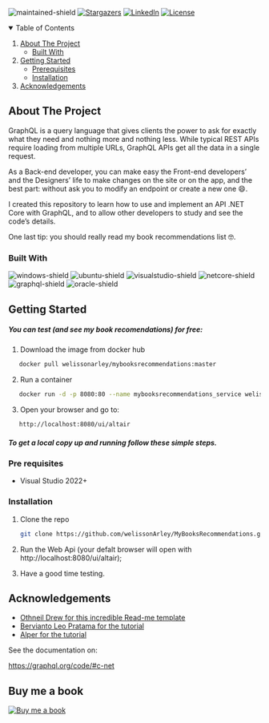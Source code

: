![maintained-shield]
[![Stargazers][stars-shield]][stars-url]
[![LinkedIn][linkedin-shield]][linkedin-url]
[![License][mit-shield]][mit-url]

<!-- TABLE OF CONTENTS -->
<details open="open">
  <summary>Table of Contents</summary>
  <ol>
    <li>
      <a href="#about-the-project">About The Project</a>
      <ul>
        <li><a href="#built-with">Built With</a></li>
      </ul>
    </li>
    <li>
      <a href="#getting-started">Getting Started</a>
      <ul>
        <li><a href="#prerequisites">Prerequisites</a></li>
        <li><a href="#installation">Installation</a></li>
      </ul>
    </li>
    <li><a href="#acknowledgements">Acknowledgements</a></li>
  </ol>
</details>

<!-- ABOUT THE PROJECT -->
## About The Project

GraphQL is a query language that gives clients the power to ask for exactly what they need and nothing more and nothing less. While typical REST APIs require loading from multiple URLs, GraphQL APIs get all the data in a single request.

As a Back-end developer, you can make easy the Front-end developers’ and the Designers’ life to make changes on the site or on the app, and the best part: without ask you to modify an endpoint or create a new one 😄.

I created this repository to learn how to use and implement an API .NET Core with GraphQL, and to allow other developers to study and see the code’s details.

One last tip: you should really read my book recommendations list 🤓.

### Built With

![windows-shield] ![ubuntu-shield] ![visualstudio-shield] ![netcore-shield] ![graphql-shield] ![oracle-shield]

<!-- GETTING STARTED -->
## Getting Started

##### You can test (and see my book recomendations) for free:

1. Download the image from docker hub

```sh
   docker pull welissonarley/mybooksrecommendations:master
   ```

2. Run a container

```sh
   docker run -d -p 8080:80 --name mybooksrecommendations_service welissonarley/mybooksrecommendations:master
   ```
3. Open your browser and go to:

```sh
   http://localhost:8080/ui/altair
   ```

##### To get a local copy up and running follow these simple steps.

### Pre requisites

* Visual Studio 2022+

### Installation

1. Clone the repo
   ```sh
   git clone https://github.com/welissonArley/MyBooksRecommendations.git
   ```
2. Run the Web Api (your defalt browser will open with http://localhost:8080/ui/altair);

3. Have a good time testing.

<!-- ACKNOWLEDGEMENTS -->
## Acknowledgements
* [Othneil Drew for this incredible Read-me template](https://github.com/othneildrew/Best-README-Template)
* [Bervianto Leo Pratama for the tutorial](https://dev.to/berviantoleo/getting-started-graphql-in-net-6-part-1-4ic2)
* [Alper for the tutorial](https://volosoft.com/blog/Building-GraphQL-APIs-with-ASP.NET-Core)

See the documentation on:

https://graphql.org/code/#c-net

## Buy me a book
[![Buy me a book][buyMeBook-shield]][buyMeBook-url]

<!-- Shields -->
[maintained-shield]: https://img.shields.io/badge/Maintained%3F-yes-314100.svg?style=for-the-badge
[contributors-shield]: https://img.shields.io/github/contributors/welissonArley/Timerom.svg?style=for-the-badge&color=992A14
[stars-shield]: https://img.shields.io/github/stars/welissonArley/Timerom.svg?style=for-the-badge&color=03146F
[linkedin-shield]: https://img.shields.io/badge/-LinkedIn-black.svg?style=for-the-badge&logo=linkedin&colorB=555

[windows-shield]: https://img.shields.io/badge/Windows-00599E?style=for-the-badge&logo=windows&logoColor=white
[visualstudio-shield]: https://img.shields.io/badge/Visual_Studio-5C2D91?style=for-the-badge&logo=visual%20studio&logoColor=white
[ubuntu-shield]: https://img.shields.io/badge/Ubuntu-93300A?style=for-the-badge&logo=ubuntu&logoColor=white
[netcore-shield]: https://img.shields.io/badge/.NET_%20_Core_6.0-5C2D91?style=for-the-badge&logo=.net&logoColor=white
[oracle-shield]: https://img.shields.io/badge/Oracle_Cloud-232F3E?style=for-the-badge&logo=oracle&logoColor=white
[graphql-shield]: https://img.shields.io/badge/GraphQL-414141?style=for-the-badge&logo=graphql
[mit-shield]: https://img.shields.io/badge/License-MIT-5F4D0A.svg?style=for-the-badge
[buyMeBook-shield]: https://img.shields.io/badge/-buy_me_a_book-gray?logo=buy-me-a-coffee&style=for-the-badge

<!-- Urls -->
[stars-url]: https://github.com/welissonArley/Timerom/stargazers
[linkedin-url]: https://www.linkedin.com/in/welissonarley/
[mit-url]: https://opensource.org/licenses/MIT
[buyMeBook-url]: https://www.buymeacoffee.com/welissonArley
